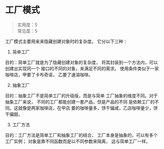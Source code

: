 # 工厂模式

> 实用度：5<br />
> 常见度：5

工厂模式主要用来来隐藏创建对象时的复杂度。
它分以下三种：

1. 简单工厂

目的：简单工厂就是为了隐藏创建对象的复杂度，
将其封装到一个方法内，可以创建出实现同一个
接口的不同的对象，来满足不同的需求。
使用条件类似于一家咖啡店，甲要了卡布奇诺，
乙要了速溶咖啡。

2. 抽象工厂

目的：抽象工厂不是简单工厂的升级版，而是与简单
工厂抽象的维度不同。对于抽象工厂来说，
不同的工厂都能创建一套产品，但是产品的不同
是依赖工厂的不同。这就像是两家咖啡店，在甲店
要的咖啡量多，饼干偏咸，乙店咖啡量少，饼干偏甜。

3. 工厂方法

目的：工厂方法是简单工厂和抽象工厂的结合，
工厂本身是抽象的，可以有多个工厂实例；
对象是靠不同函数而是以不同参数来隔离，
这与简单工厂一样。